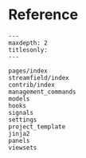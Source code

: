 # Reference

```{toctree}
---
maxdepth: 2
titlesonly:
---

pages/index
streamfield/index
contrib/index
management_commands
models
hooks
signals
settings
project_template
jinja2
panels
viewsets
```

